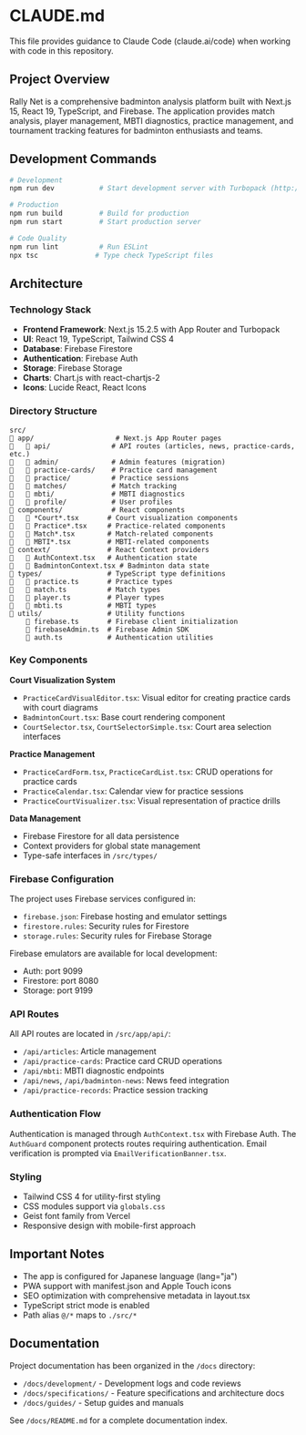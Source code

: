 # CLAUDE.md

This file provides guidance to Claude Code (claude.ai/code) when working with code in this repository.

## Project Overview

Rally Net is a comprehensive badminton analysis platform built with Next.js 15, React 19, TypeScript, and Firebase. The application provides match analysis, player management, MBTI diagnostics, practice management, and tournament tracking features for badminton enthusiasts and teams.

## Development Commands

```bash
# Development
npm run dev           # Start development server with Turbopack (http://localhost:3000)

# Production
npm run build         # Build for production
npm run start         # Start production server

# Code Quality
npm run lint          # Run ESLint
npx tsc              # Type check TypeScript files
```

## Architecture

### Technology Stack
- **Frontend Framework**: Next.js 15.2.5 with App Router and Turbopack
- **UI**: React 19, TypeScript, Tailwind CSS 4
- **Database**: Firebase Firestore
- **Authentication**: Firebase Auth
- **Storage**: Firebase Storage
- **Charts**: Chart.js with react-chartjs-2
- **Icons**: Lucide React, React Icons

### Directory Structure

```
src/
   app/                    # Next.js App Router pages
      api/               # API routes (articles, news, practice-cards, etc.)
      admin/             # Admin features (migration)
      practice-cards/    # Practice card management
      practice/          # Practice sessions
      matches/           # Match tracking
      mbti/              # MBTI diagnostics
      profile/           # User profiles
   components/            # React components
      *Court*.tsx       # Court visualization components
      Practice*.tsx     # Practice-related components
      Match*.tsx        # Match-related components
      MBTI*.tsx         # MBTI-related components
   context/              # React Context providers
      AuthContext.tsx   # Authentication state
      BadmintonContext.tsx # Badminton data state
   types/                # TypeScript type definitions
      practice.ts       # Practice types
      match.ts          # Match types
      player.ts         # Player types
      mbti.ts           # MBTI types
   utils/                # Utility functions
       firebase.ts       # Firebase client initialization
       firebaseAdmin.ts  # Firebase Admin SDK
       auth.ts           # Authentication utilities
```

### Key Components

**Court Visualization System**
- `PracticeCardVisualEditor.tsx`: Visual editor for creating practice cards with court diagrams
- `BadmintonCourt.tsx`: Base court rendering component
- `CourtSelector.tsx`, `CourtSelectorSimple.tsx`: Court area selection interfaces

**Practice Management**
- `PracticeCardForm.tsx`, `PracticeCardList.tsx`: CRUD operations for practice cards
- `PracticeCalendar.tsx`: Calendar view for practice sessions
- `PracticeCourtVisualizer.tsx`: Visual representation of practice drills

**Data Management**
- Firebase Firestore for all data persistence
- Context providers for global state management
- Type-safe interfaces in `/src/types/`

### Firebase Configuration

The project uses Firebase services configured in:
- `firebase.json`: Firebase hosting and emulator settings
- `firestore.rules`: Security rules for Firestore
- `storage.rules`: Security rules for Firebase Storage

Firebase emulators are available for local development:
- Auth: port 9099
- Firestore: port 8080
- Storage: port 9199

### API Routes

All API routes are located in `/src/app/api/`:
- `/api/articles`: Article management
- `/api/practice-cards`: Practice card CRUD operations
- `/api/mbti`: MBTI diagnostic endpoints
- `/api/news`, `/api/badminton-news`: News feed integration
- `/api/practice-records`: Practice session tracking

### Authentication Flow

Authentication is managed through `AuthContext.tsx` with Firebase Auth. The `AuthGuard` component protects routes requiring authentication. Email verification is prompted via `EmailVerificationBanner.tsx`.

### Styling

- Tailwind CSS 4 for utility-first styling
- CSS modules support via `globals.css`
- Geist font family from Vercel
- Responsive design with mobile-first approach

## Important Notes

- The app is configured for Japanese language (lang="ja")
- PWA support with manifest.json and Apple Touch icons
- SEO optimization with comprehensive metadata in layout.tsx
- TypeScript strict mode is enabled
- Path alias `@/*` maps to `./src/*`

## Documentation

Project documentation has been organized in the `/docs` directory:
- `/docs/development/` - Development logs and code reviews
- `/docs/specifications/` - Feature specifications and architecture docs
- `/docs/guides/` - Setup guides and manuals

See `/docs/README.md` for a complete documentation index.